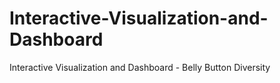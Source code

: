 # Interactive-Visualization-and-Dashboard
Interactive Visualization and Dashboard - Belly Button Diversity 
